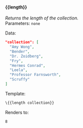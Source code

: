#### \{{length}}
_Returns the length of the collection._
<br>Parameters: `none`

Data:

```json
"collection": [
  "Amy Wong",
  "Bender",
  "Dr. Zoidberg",
  "Fry",
  "Hermes Conrad",
  "Leela",
  "Professor Farnsworth",
  "Scruffy"
]
```

Template:

```html
\{{length collection}}
```

Renders to:

```html
8
```